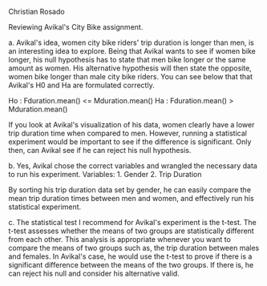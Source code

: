 Christian Rosado

Reviewing Avikal's City Bike assignment.

a.  Avikal's idea, women city bike riders' trip duration is longer than men, is an interesting idea to explore. Being that Avikal wants to see if women bike longer, his null hypothesis has to state that men bike longer or the same amount as women. His alternative hypothesis will then state the opposite, women bike longer than male city bike riders. You can see below that that Avikal's H0 and Ha are formulated correctly.

Ho : Fduration.mean() <= Mduration.mean()
Ha : Fduration.mean() > Mduration.mean()

If you look at Avikal's visualization of his data, women clearly have a lower trip duration time when compared to men. However, running a statistical experiment would be important to see if the difference is significant. Only then, can Avikal see if he can reject his null hypothesis. 


b. Yes, Avikal chose the correct variables and wrangled the necessary data to run his experiment.
    Variables:
    1. Gender
    2. Trip Duration
    
By sorting his trip duration data set by gender, he can easily compare the mean trip duration times between men and women, and effectively run  his statistical experiment. 

c. The statistical test I recommend for Avikal's experiment is the t-test. The t-test assesses whether the means of two groups are statistically different from each other. This analysis is appropriate whenever you want to compare the means of two groups such as, the trip duration between males and females. In Avikal's case, he would use the t-test to prove if there is a significant difference between the means of the two groups. If there is, he can reject his null and consider his alternative valid.



